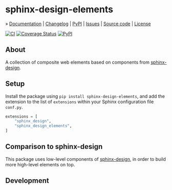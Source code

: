 # sphinx-design-elements

» [Documentation]
| [Changelog]
| [PyPI]
| [Issues]
| [Source code]
| [License]

[![CI][gha-badge]][gha-link]
[![Coverage Status][codecov-badge]][codecov-link]
[![PyPI][pypi-badge]][pypi-link]


## About

A collection of composite web elements based on components from [sphinx-design].


## Setup

Install the package using `pip install sphinx-design-elements`, and add the
extension to the list of `extensions` within your Sphinx configuration file
`conf.py`.

```python
extensions = [
    "sphinx_design",
    "sphinx_design_elements",
]
```

## Comparison to sphinx-design

This package uses low-level components of [sphinx-design], in order to build more
high-level elements on top.


## Development



[Changelog]: https://github.com/panodata/sphinx-design-elements/blob/main/CHANGES.md
[Documentation]: https://sphinx-design-elements.readthedocs.io/
[Issues]: https://github.com/panodata/sphinx-design-elements/issues
[License]: https://github.com/panodata/sphinx-design-elements/blob/main/LICENSE
[PyPI]: https://pypi.org/project/sphinx-design-elements/
[Source code]: https://github.com/panodata/sphinx-design-elements
[sphinx-design]: https://sphinx-design.readthedocs.io/

[gha-badge]: https://github.com/panodata/sphinx-design-elements/actions/workflows/main.yml/badge.svg
[gha-link]: https://github.com/panodata/sphinx-design-elements/actions/workflows/main.yml
[codecov-badge]: https://codecov.io/gh/panodata/sphinx-design-elements/branch/main/graph/badge.svg
[codecov-link]: https://codecov.io/gh/panodata/sphinx-design-elements
[pypi-badge]: https://img.shields.io/pypi/v/sphinx-design-elements.svg
[pypi-link]: https://pypi.org/project/sphinx-design-elements
